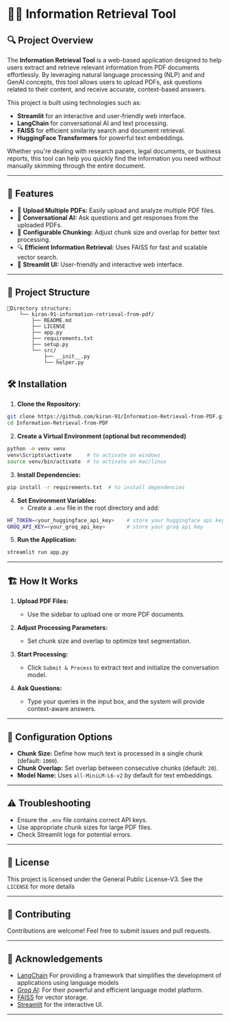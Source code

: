 # 📑🔖 Information Retrieval Tool

## 🔍 Project Overview

The **Information Retrieval Tool** is a web-based application designed to help users extract and retrieve relevant information from PDF documents effortlessly. By leveraging natural language processing (NLP) and  and GenAI concepts, this tool allows users to upload PDFs, ask questions related to their content, and receive accurate, context-based answers.

This project is built using technologies such as:
- **Streamlit** for an interactive and user-friendly web interface.
- **LangChain** for conversational AI and text processing.
- **FAISS** for efficient similarity search and document retrieval.
- **HuggingFace Transformers** for powerful text embeddings.

Whether you're dealing with research papers, legal documents, or business reports, this tool can help you quickly find the information you need without manually skimming through the entire document.

---

## 🚀 Features

- 📂 **Upload Multiple PDFs:** Easily upload and analyze multiple PDF files.
- 🧠 **Conversational AI:** Ask questions and get responses from the uploaded PDFs.
- 📏 **Configurable Chunking:** Adjust chunk size and overlap for better text processing.
- 🔍 **Efficient Information Retrieval:** Uses FAISS for fast and scalable vector search.
- 🎯 **Streamlit UI:** User-friendly and interactive web interface.

---
## 📁 Project Structure

```
📂Directory structure:
    └── kiran-91-information-retrieval-from-pdf/
        ├── README.md
        ├── LICENSE
        ├── app.py
        ├── requirements.txt
        ├── setup.py
        └── src/
            ├── __init__.py
            └── helper.py

```

## 🛠️ Installation

1. **Clone the Repository:**
```bash
git clone https://github.com/kiran-91/Information-Retrieval-from-PDF.git
cd Information-Retrieval-from-PDF
```

2. **Create a Virtual Environment (optional but recommended)**
```bash
python -m venv venv
venv\Scripts\activate     # to activate on windows 
source venv/bin/activate  # to activate on mac/linux
```

3. **Install Dependencies:**
```bash
pip install -r requirements.txt  # to install dependencies
```

4. **Set Environment Variables:**
   - Create a `.env` file in the root directory and add:
```bash
HF_TOKEN=<your_huggingface_api_key>    # store your huggingface api key
GROQ_API_KEY=<your_groq_api_key>       # store your groq api key
```

5. **Run the Application:**
```bash
streamlit run app.py
```
---

## 🏗️ How It Works

1. **Upload PDF Files:**
   - Use the sidebar to upload one or more PDF documents.

2. **Adjust Processing Parameters:**
   - Set chunk size and overlap to optimize text segmentation.

3. **Start Processing:**
   - Click `Submit & Process` to extract text and initialize the conversation model.

4. **Ask Questions:**
   - Type your queries in the input box, and the system will provide context-aware answers.

---

## 🔧 Configuration Options

- **Chunk Size:** Define how much text is processed in a single chunk (default: `1000`).
- **Chunk Overlap:** Set overlap between consecutive chunks (default: `20`).
- **Model Name:** Uses `all-MiniLM-L6-v2` by default for text embeddings.

---

## ⚠️ Troubleshooting

- Ensure the `.env` file contains correct API keys.
- Use appropriate chunk sizes for large PDF files.
- Check Streamlit logs for potential errors.

---

## 📜 License

This project is licensed under the General Public License-V3. See the `LICENSE` for more details

---

## 🤝 Contributing

Contributions are welcome! Feel free to submit issues and pull requests.

---

## 🌟 Acknowledgements

- [LangChain](https://www.langchain.com/) For providing a framework that simplifies the development of applications using language models
- [Groq AI](https://www.groq.com/): For their powerful and efficient language model platform.
- [FAISS](https://faiss.ai/) for vector storage.
- [Streamlit](https://streamlit.io/) for the interactive UI.

---

